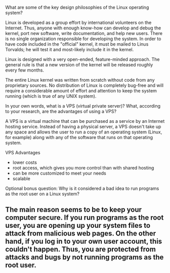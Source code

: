What are some of the key design philosophies of the Linux operating system?

Linux is developed as a group effort by international volunteers on the Internet. Thus, anyone with enough know-how can develop and debug the kernel, port new software, write documentation, and help new users. There is no single organization responsible for developing the system. In order to have code included in the "official" kernel, it must be mailed to Linus Torvalds; he will test it and most-likely include it in the kernel.

Linux is designed with a very open-ended, feature-minded approach. The general rule is that a new version of the kernel will be released roughly every few months.

The entire Linux kernel was written from scratch without code from any proprietary sources. No distribution of Linux is completely bug-free and will require a considerable amount of effort and attention to keep the system running (which is true of any UNIX system).

In your own words, what is a VPS (virtual private server)? What, according to your research, are the advantages of using a VPS?

A VPS is a virtual machine that can be purchased as a service by an Internet hosting service. Instead of having a physical server, a VPS doesn't take up any space and allows the user to run a copy of an operating system (Linux, for example) along with any of the software that runs on that operating system.

VPS Advantages

- lower costs
- root access, which gives you more control than with shared hosting
- can be more customized to meet your needs 
- scalable

Optional bonus question: Why is it considered a bad idea to run programs as the root user on a Linux system?

The main reason seems to be to keep your computer secure. If you run programs as the root user, you are opening up your system files to attack from malicious web pages. On the other hand, if you log in to your own user account, this couldn't happen. Thus, you are protected from attacks and bugs by not running programs as the root user.
- 
